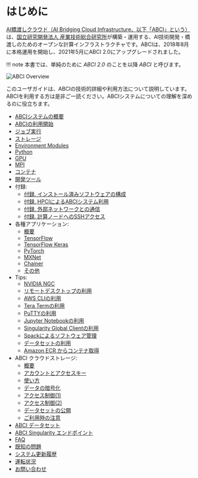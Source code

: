 # はじめに

[AI橋渡しクラウド（AI Bridging Cloud Infrastructure、以下「ABCI」という）](https://abci.ai/ja/)は、[国立研究開発法人 産業技術総合研究所](https://www.aist.go.jp/)が構築・運用する、AI技術開発・橋渡しのためのオープンな計算インフラストラクチャです。ABCIは、2018年8月に本格運用を開始し、2021年5月にABCI 2.0にアップグレードされました。

!!! note
    本書では、単純のために *ABCI 2.0* のことを以降 *ABCI* と呼びます。

![ABCI Overview](img/abci_dc.jpg)

このユーザガイドは、ABCIの技術的詳細や利用方法について説明しています。ABCIを利用する方は是非ご一読ください。ABCIシステムについての理解を深めるのに役立ちます。

  - [ABCIシステムの概要](system-overview.md)
  - [ABCIの利用開始](getting-started.md)
  - [ジョブ実行](job-execution.md)
  - [ストレージ](storage.md)
  - [Environment Modules](environment-modules.md)
  - [Python](python.md)
  - [GPU](gpu.md)
  - [MPI](mpi.md)
  - [コンテナ](containers.md)
  - [開発ツール](development-tools.md)
  - 付録:
    - [付録. インストール済みソフトウェアの構成](appendix/installed-software.md)
    - [付録. HPCIによるABCIシステム利用](appendix/using-abci-with-hpci.md)
    - [付録. 外部ネットワークとの通信](appendix/external-networks.md)
    - [付録. 計算ノードへのSSHアクセス](appendix/ssh-access.md)
  - 各種アプリケーション:
    - [概要](apps/index.md)
    - [TensorFlow](apps/tensorflow.md)
    - [TensorFlow Keras](apps/tensorflow-keras.md)
    - [PyTorch](apps/pytorch.md)
    - [MXNet](apps/mxnet.md)
    - [Chainer](apps/chainer.md)
    - [その他](apps/others.md)
  - Tips:
    - [NVIDIA NGC](tips/ngc.md)
    - [リモートデスクトップの利用](tips/remote-desktop.md)
    - [AWS CLIの利用](tips/awscli.md)
    - [Tera Termの利用](tips/tera-term.md)
    - [PuTTYの利用](tips/putty.md)
    - [Jupyter Notebookの利用](tips/jupyter-notebook.md)
    - [Singularity Global Clientの利用](tips/sregistry-cli.md)
    - [Spackによるソフトウェア管理](tips/spack.md)
    - [データセットの利用](tips/datasets.md)
    - [Amazon ECR からコンテナ取得](tips/dl-amazon-ecr.md)
  - ABCI クラウドストレージ:
    - [概要](abci-cloudstorage.md)
    - [アカウントとアクセスキー](abci-cloudstorage/cs-account.md)
    - [使い方](abci-cloudstorage/usage.md)
    - [データの暗号化](abci-cloudstorage/encryption.md)
    - [アクセス制御(1)](abci-cloudstorage/acl.md)
    - [アクセス制御(2)](abci-cloudstorage/policy.md)
    - [データセットの公開](abci-cloudstorage/publishing-datasets.md)
    - [ご利用時の注意](abci-cloudstorage/caution.md)
  - [ABCI データセット](abci-datasets.md)
  - [ABCI Singularity エンドポイント](abci-singularity-endpoint.md)
  - [FAQ](faq.md)
  - [既知の問題](known-issues.md)
  - [システム更新履歴](system-updates.md)
  - [運転状況](https://abci.ai/ja/about_abci/info.html)
  - [お問い合わせ](contact.md)
